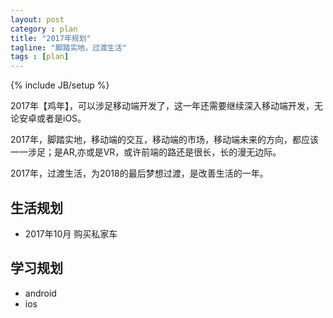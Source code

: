 ```yaml
---
layout: post
category : plan
title: "2017年规划"
tagline: "脚踏实地，过渡生活"
tags : [plan]
---
```

{% include JB/setup %}

2017年【鸡年】，可以涉足移动端开发了，这一年还需要继续深入移动端开发，无论安卓或者是iOS。

2017年，脚踏实地，移动端的交互，移动端的市场，移动端未来的方向，都应该一一涉足；是AR,亦或是VR，或许前端的路还是很长，长的漫无边际。

2017年，过渡生活，为2018的最后梦想过渡，是改善生活的一年。

## 生活规划

- 2017年10月 购买私家车

## 学习规划

- android
- ios